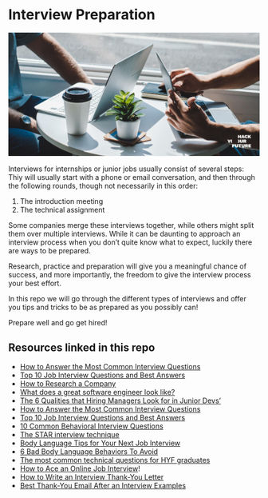 # Interview Preparation

![InterviewPreparation](assets/interview.jpg)

Interviews for internships or junior jobs usually consist of several steps: Thiy will usually start with a phone or email conversation, and then through the following rounds, though not necessarily in this order:

1. The introduction meeting
2. The technical assignment

Some companies merge these interviews together, while others might split them over multiple interviews. While it can be daunting to approach an interview process when you don’t quite know what to expect, luckily there are ways to be prepared. 

Research, practice and preparation will give you a meaningful chance of success, and more importantly, the freedom to give the interview process your best effort.

In this repo we will go through the different types of interviews and offer you tips and tricks to be as prepared as you possibly can!

Prepare well and go get hired!

## Resources linked in this repo
- [How to Answer the Most Common Interview Questions](https://github.com/HackYourFuture/alumni/blob/master/28-questions.md)
- [Top 10 Job Interview Questions and Best Answers](https://www.thebalancecareers.com/top-interview-questions-and-best-answers-2061225)
- [How to Research a Company](https://www.youtube.com/watch?v=9PIQkTlsofI)
- [What does a great software engineer look like?](https://medium.com/airtribe/what-does-a-great-software-engineer-look-like-27ae75eabf79)
- [The 6 Qualities that Hiring Managers Look for in Junior Devs’](https://www.startupinstitute.com/blog/2016-04-13-qualities-of-a-good-developer-karl-hughes)
- [How to Answer the Most Common Interview Questions](https://github.com/HackYourFuture/alumni/blob/master/28-questions.md)
- [Top 10 Job Interview Questions and Best Answers](https://www.thebalancecareers.com/top-interview-questions-and-best-answers-2061225)
- [10 Common Behavioral Interview Questions](https://www.thebalancecareers.com/top-behavioral-interview-questions-2059618)
- [The STAR interview technique](https://www.themuse.com/advice/star-interview-method)
- [Body Language Tips for Your Next Job Interview](https://www.thebalancecareers.com/body-language-tips-for-your-next-job-interview-2060576)
- [6 Bad Body Language Behaviors To Avoid](https://www.youtube.com/watch?v=sXAHwa1CWYw&ab_channel=TheExecuSearchGroup)
- [The most common technical questions for HYF graduates](Add)
- [How to Ace an Online Job Interview](https://www.wired.com/story/tips-for-online-job-interviews/)!
- [How to Write an Interview Thank-You Letter](https://www.thebalancecareers.com/how-to-write-an-interview-thank-you-letter-2063981)
- [Best Thank-You Email After an Interview Examples](https://www.thebalancecareers.com/thank-you-email-after-job-interview-2063958) 
